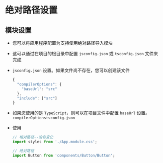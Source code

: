 # 绝对路径设置

## 模块设置

  - 您可以将应用程序配置为支持使用绝对路径导入模块

  - 这可以通过在项目的根目录中配置 `jsconfig.json` 或 `tsconfig.json` 文件来完成

  - `jsconfig.json` 设置。如果文件尚不存在，您可以创建该文件

    ```js
    {
      "compilerOptions": {
        "baseUrl": "src"
      },
      "include": ["src"]
    }
    ```

  - 如果您使用的是 `TypeScript`，则可以在项目文件中配置 `baseUrl` 设置。`compilerOptionstsconfig.json`

  - 使用

    ```js
    // 相对路径--没有变化
    import styles from './App.module.css';

    // 绝对路径
    import Button from 'components/Button/Button';
    ```
